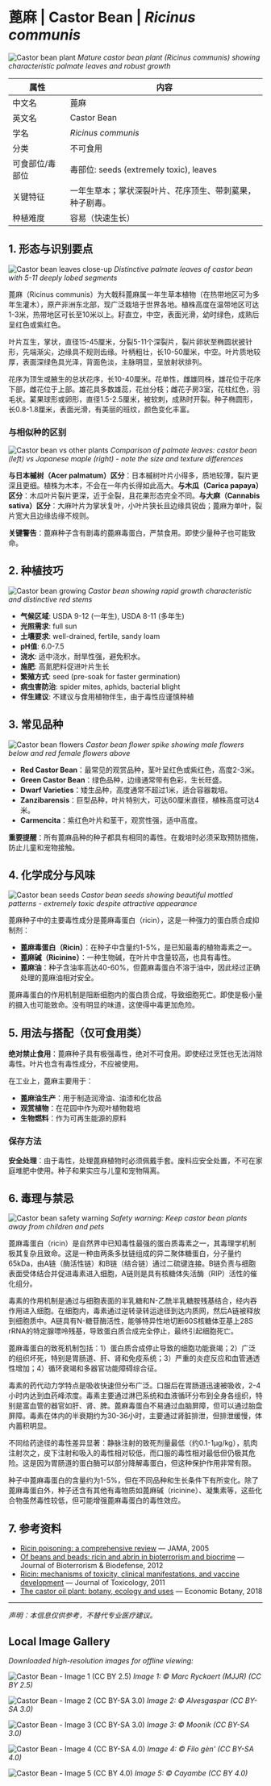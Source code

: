 # 蓖麻 | Castor Bean | *Ricinus communis*

![Castor bean plant](https://upload.wikimedia.org/wikipedia/commons/thumb/f/fb/Ricinus_communis_plant.jpg/800px-Ricinus_communis_plant.jpg)
*Mature castor bean plant (*Ricinus communis*) showing characteristic palmate leaves and robust growth*

| 属性 | 内容 |
|------|------|
| 中文名 | 蓖麻 |
| 英文名 | Castor Bean |
| 学名 | *Ricinus communis* |
| 分类 | 不可食用 |
| 可食部位/毒部位 | 毒部位: seeds (extremely toxic), leaves |
| 关键特征 | 一年生草本；掌状深裂叶片、花序顶生、带刺蒵果，种子剧毒。 |
| 种植难度 | 容易（快速生长） |

## 1. 形态与识别要点

![Castor bean leaves close-up](https://upload.wikimedia.org/wikipedia/commons/thumb/a/a6/Ricinus_communis_leaves.jpg/600px-Ricinus_communis_leaves.jpg)
*Distinctive palmate leaves of castor bean with 5-11 deeply lobed segments*

蓖麻（Ricinus communis）为大戟科蓖麻属一年生草本植物（在热带地区可为多年生灌木），原产非洲东北部，现广泛栽培于世界各地。植株高度在温带地区可达1-3米，热带地区可长至10米以上。耔直立，中空，表面光滑，幼时绿色，成熟后呈红色或紫红色。

叶片互生，掌状，直径15-45厘米，分裂5-11个深裂片，裂片卵状至椭圆状披针形，先端渐尖，边缘具不规则齿缘。叶柄粗壮，长10-50厘米，中空。叶片质地较厚，表面深绿色具光泽，背面色淡，主脉明显，呈放射状排列。

花序为顶生或腋生的总状花序，长10-40厘米。花单性，雌雄同株，雄花位于花序下部，雌花位于上部。雄花具多数雄蕊，花丝分枝；雌花子房3室，花柱红色，羽毛状。蒵果球形或卵形，直径1.5-2.5厘米，被软刺，成熟时开裂。种子椭圆形，长0.8-1.8厘米，表面光滑，有美丽的班纹，颜色变化丰富。

### 与相似种的区别

![Castor bean vs other plants](https://upload.wikimedia.org/wikipedia/commons/thumb/8/87/Palmate_leaves_comparison.jpg/600px-Palmate_leaves_comparison.jpg)
*Comparison of palmate leaves: castor bean (left) vs Japanese maple (right) - note the size and texture differences*

**与日本槭树（Acer palmatum）区分**：日本槭树叶片小得多，质地较薄，裂片更深且更细。植株为木本，不会在一年内长得如此高大。**与木瓜（Carica papaya）区分**：木瓜叶片裂片更深，近于全裂，且花果形态完全不同。**与大麻（Cannabis sativa）区分**：大麻叶片为掌状复叶，小叶片狭长且边缘具锐齿；蓖麻为单叶，裂片宽大且边缘齿缘不规则。

**关键警告**：蓖麻种子含有剧毒的蓖麻毒蛋白，严禁食用。即使少量种子也可能致命。

## 2. 种植技巧

![Castor bean growing](https://upload.wikimedia.org/wikipedia/commons/thumb/b/b9/Ricinus_communis_growth.jpg/600px-Ricinus_communis_growth.jpg)
*Castor bean showing rapid growth characteristic and distinctive red stems*

- **气候区域**: USDA 9-12 (一年生), USDA 8-11 (多年生)
- **光照需求**: full sun
- **土壤要求**: well-drained, fertile, sandy loam
- **pH值**: 6.0-7.5
- **浇水**: 适中浇水，耐旱性强，避免积水。
- **施肥**: 高氮肥料促进叶片生长
- **繁殖方式**: seed (pre-soak for faster germination)
- **病虫害防治**: spider mites, aphids, bacterial blight
- **伴生建议**: 不建议与食用植物伴生，由于毒性应谨慎种植

## 3. 常见品种

![Castor bean flowers](https://upload.wikimedia.org/wikipedia/commons/thumb/c/c4/Ricinus_communis_flowers.jpg/600px-Ricinus_communis_flowers.jpg)
*Castor bean flower spike showing male flowers below and red female flowers above*

- **Red Castor Bean**：最常见的观赏品种，茎叶呈红色或紫红色，高度2-3米。
- **Green Castor Bean**：绿色品种，边缘通常带有色彩，生长旺盛。
- **Dwarf Varieties**：矮生品种，高度通常不超过1米，适合容器栽培。
- **Zanzibarensis**：巨型品种，叶片特别大，可达60厘米直径，植株高度可达4米。
- **Carmencita**：紫红色叶片和茎干，观赏性强，适中高度。

**重要提醒**：所有蓖麻品种的种子都具有相同的毒性。在栽培时必须采取预防措施，防止儿童和宠物接触。

## 4. 化学成分与风味

![Castor bean seeds](https://upload.wikimedia.org/wikipedia/commons/thumb/7/7c/Ricinus_communis_seeds.jpg/600px-Ricinus_communis_seeds.jpg)
*Castor bean seeds showing beautiful mottled patterns - extremely toxic despite attractive appearance*

蓖麻种子中的主要毒性成分是蓖麻毒蛋白（ricin），这是一种强力的蛋白质合成抑制剂：
- **蓖麻毒蛋白（Ricin）**：在种子中含量约1-5%，是已知最毒的植物毒素之一。
- **蓖麻碱（Ricinine）**：一种生物碱，在叶片中含量较高，也具有毒性。
- **蓖麻油**：种子含油率高达40-60%，但蓖麻毒蛋白不溶于油中，因此经过正确处理的蓖麻油相对安全。

蓖麻毒蛋白的作用机制是阻断细胞内的蛋白质合成，导致细胞死亡。即使是极小量的摄入也可能致命。没有明显的味道，这使得中毒更加危险。

## 5. 用法与搭配（仅可食用类）

**绝对禁止食用**：蓖麻种子具有极强毒性，绝对不可食用。即使经过烹饪也无法消除毒性。叶片也含有毒性成分，不应被使用。

在工业上，蓖麻主要用于：
- **蓖麻油生产**：用于制造润滑油、油漆和化妆品
- **观赏植物**：在花园中作为观叶植物栽培
- **生物燃料**：作为可再生能源的原料

### 保存方法

**安全处理**：由于毒性，处理蓖麻植物时必须佩戴手套。废料应安全处置，不可在家庭堆肥中使用。种子和果实应与儿童和宠物隔离。

## 6. 毒理与禁忌

![Castor bean safety warning](https://upload.wikimedia.org/wikipedia/commons/thumb/d/d0/Danger_poison_sign.jpg/400px-Danger_poison_sign.jpg)
*Safety warning: Keep castor bean plants away from children and pets*

蓖麻毒蛋白（ricin）是自然界中已知毒性最强的蛋白质毒素之一，其毒理学机制极其复杂且致命。这是一种由两条多肽链组成的异二聚体糖蛋白，分子量约65kDa，由A链（酶活性链）和B链（结合链）通过二硫键连接。B链负责与细胞表面受体结合并促进毒素进入细胞，A链则是具有核糖体失活酶（RIP）活性的催化组分。

毒素的作用机制是通过与细胞表面的半乳糖和N-乙酰半乳糖胺残基结合，经内吞作用进入细胞。在细胞内，毒素通过逆转录转运途径到达内质网，然后A链被释放到细胞质中。A链具有N-糖苷酶活性，能够特异性地切断60S核糖体亚基上28S rRNA的特定腺嘌呤残基，导致蛋白质合成完全停止，最终引起细胞死亡。

蓖麻毒蛋白的致死机制包括：1）蛋白质合成停止导致的细胞功能衰竭；2）广泛的组织坏死，特别是胃肠道、肝、肾和免疫系统；3）严重的炎症反应和血管通透性增加；4）循环衰竭和多器官功能障碍综合征。

毒素的药代动力学特点是吸收快速但分布广泛。口服后在胃肠道迅速被吸收，2-4小时内达到血药峰浓度。毒素主要通过淋巴系统和血液循环分布到全身各组织，特别是富血管的器官如肝、肾、脾。蓖麻毒蛋白不易通过血脑屏障，但可以通过胎盘屏障。毒素在体内的半衰期约为30-36小时，主要通过肾脏排泄，但排泄缓慢，体内蓄积明显。

不同给药途径的毒性差异显著：静脉注射的致死剂量最低（约0.1-1μg/kg），肌肉注射次之，皮下注射和吸入的毒性相对较低，而口服的毒性相对最低但仍极其危险。这是因为胃肠道的蛋白酶可以部分降解毒蛋白，但这种保护作用非常有限。

种子中蓖麻毒蛋白的含量约为1-5%，但在不同品种和生长条件下有所变化。除了蓖麻毒蛋白外，种子还含有其他有毒物质如蓖麻碱（ricinine）、凝集素等，这些化合物虽然毒性较低，但可能增强蓖麻毒蛋白的毒性效应。

## 7. 参考资料

- [Ricin poisoning: a comprehensive review](https://jamanetwork.com/journals/jama/fullarticle/201716) — JAMA, 2005
- [Of beans and beads: ricin and abrin in bioterrorism and biocrime](https://www.omicsgroup.org/journals/bioterrorism-biodefense.php) — Journal of Bioterrorism & Biodefense, 2012
- [Ricin: mechanisms of toxicity, clinical manifestations, and vaccine development](https://www.hindawi.com/journals/jt/2011/417830/) — Journal of Toxicology, 2011
- [The castor oil plant: botany, ecology and uses](https://link.springer.com/journal/12231) — Economic Botany, 2018

---
*声明：本信息仅供参考，不替代专业医疗建议。*

## Local Image Gallery

*Downloaded high-resolution images for offline viewing:*

![Castor Bean - Image 1 (CC BY 2.5)](../images/castor_bean/01.jpg)
*Image 1: © Marc Ryckaert (MJJR) (CC BY 2.5)*

![Castor Bean - Image 2 (CC BY-SA 3.0)](../images/castor_bean/02.jpg)
*Image 2: © Alvesgaspar (CC BY-SA 3.0)*

![Castor Bean - Image 3 (CC BY-SA 3.0)](../images/castor_bean/03.jpg)
*Image 3: © Moonik (CC BY-SA 3.0)*

![Castor Bean - Image 4 (CC BY-SA 4.0)](../images/castor_bean/04.jpg)
*Image 4: © Filo gèn' (CC BY-SA 4.0)*

![Castor Bean - Image 5 (CC BY 4.0)](../images/castor_bean/05.jpg)
*Image 5: © Cayambe (CC BY 4.0)*
